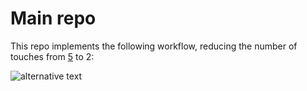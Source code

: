# Main repo

This repo implements the following workflow, reducing the number of touches from [5](http://dev2.hid.gl/plantuml/proxy?cache=no&src=https://raw.github.com/hid-gs/autoaction-main/main/docs/old-multi-app-workflow.txt) to 2:

![alternative text](http://dev2.hid.gl/plantuml/proxy?cache=no&src=https://raw.github.com/hid-gs/autoaction-main/main/docs/apop-workflow-git-only.txt)

